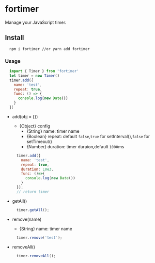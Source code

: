 # fortimer

Manage your JavaScript timer.

## Install

``` node
  npm i fortimer //or yarn add fortimer
```

### Usage

``` js
  import { Timer } from 'fortimer'
  let timer = new Timer()
  timer.add({
    name: 'test',
    repeat: true,
    func: () => {
      console.log(new Date())
    }
  })
```

* add(obj = {})
  * {Object} config
    * {String} name: timer name
    * {Boolean} repeat: default `false`,`true` for setInterval(),`false` for setTimeout()
    * {Number} duration: timer duraion,default `1000`ms

  ``` js
    timer.add({
      name: 'test',
      repeat: true,
      duration: 10e3,
      func: ()=>{
        console.log(new Date())
      }
    });
    // return timer
  ```
* getAll()
  ``` js
    timer.getAll();
  ```
* remove(name)
  * {String} name: timer name

  ``` js
    timer.remove('test');
  ```
* removeAll()
  ``` js
    timer.removeAll();
  ```
